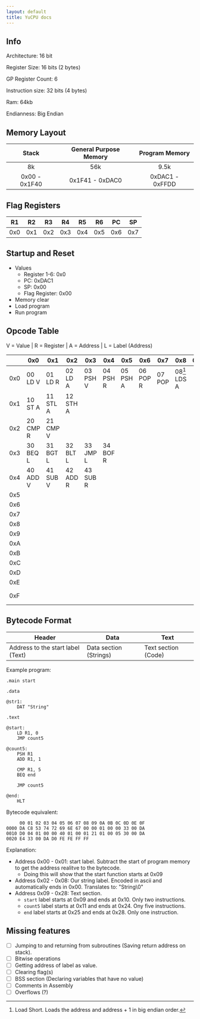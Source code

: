 ```yaml
---
layout: default
title: YuCPU docs
---
```


## Info

Architecture: 16 bit

Register Size: 16 bits (2 bytes)

GP Register Count: 6

Instruction size: 32 bits (4 bytes)

Ram: 64kb

Endianness: Big Endian

## Memory Layout

| Stack | General Purpose Memory | Program Memory |
| :-: | :-: | :-: |
| 8k | 56k | 9.5k |
| 0x00 - 0x1F40 | 0x1F41 - 0xDAC0 | 0xDAC1 - 0xFFDD |

## Flag Registers

| R1 | R2 | R3 | R4 | R5 | R6 | PC | SP |
| --- | --- | --- | --- | --- | --- | --- | --- |
| 0x0 | 0x1 | 0x2 | 0x3 | 0x4 | 0x5 | 0x6 | 0x7 |

## Startup and Reset

- Values
    - Register 1-6: 0x0
    - PC: 0xDAC1
    - SP: 0x00
    - Flag Register: 0x00
- Memory clear
- Load program
- Run program

## Opcode Table

V = Value | R = Register | A = Address | L = Label (Address)

|     | 0x0 | 0x1 | 0x2 | 0x3 | 0x4 | 0x5 | 0x6 | 0x7 | 0x8 | 0x9 | 0xA | 0xB | 0xC | 0xD | 0xE | 0xF |
| --- | --- | --- | --- | --- | --- | --- | --- | --- | --- | --- | --- | --- | --- | --- | --- | --- |
| 0x0 | 00<br/>LD V | 01<br/>LD R | 02<br/>LD A | 03<br/>PSH V | 04<br/>PSH R | 05<br/>PSH A | 06<br/>POP R | 07<br/>POP | 08[^1]<br/>LDS A |
| 0x1 | 10<br/>ST A | 11<br/>STL A | 12<br/>STH A |
| 0x2 | 20<br/>CMP R | 21<br/>CMP V |
| 0x3 | 30<br/>BEQ L | 31<br/>BGT L | 32<br/>BLT L | 33<br/>JMP L | 34<br/>BOF R |
| 0x4 | 40<br/>ADD V | 41<br/>SUB V | 42<br/>ADD R | 43<br/>SUB R |
| 0x5 |
| 0x6 |
| 0x7 |
| 0x8 |
| 0x9 |
| 0xA |
| 0xB |
| 0xC |
| 0xD |
| 0xE |
| 0xF | | | | | | | | | | | | | | |  FE<br/>HLT | FF<br/>NOP |

[^1]: Load Short. Loads the address and address + 1 in big endian order.

## Bytecode Format

| Header | Data | Text |
| --- | --- | --- |
| Address to the start label (Text) | Data section (Strings) | Text section (Code) |

Example program:

```
.main start

.data

@str1:
	DAT "String"

.text

@start:
	LD R1, 0
	JMP count5

@count5:
	PSH R1
	ADD R1, 1

	CMP R1, 5
	BEQ end

	JMP count5

@end:
	HLT
```

Bytecode equivalent:
```
     00 01 02 03 04 05 06 07 08 09 0A 0B 0C 0D 0E 0F
0000 DA C8 53 74 72 69 6E 67 00 00 01 00 00 33 00 DA
0010 D0 04 01 00 00 40 01 00 01 21 01 00 05 30 00 DA
0020 E4 33 00 DA D0 FE FE FF FF
```

Explanation:

- Address 0x00 - 0x01: start label. Subtract the start of program memory to get the address realitve to the bytecode.
    - Doing this will show that the start function starts at 0x09
- Address 0x02 - 0x08: Our string label. Encoded in ascii and automatically ends in 0x00. Translates to: "String\0"
- Address 0x09 - 0x28: Text section.
    - `start` label starts at 0x09 and ends at 0x10. Only two instructions.
    - `count5` label starts at 0x11 and ends at 0x24. Ony five instructions.
    - `end` label starts at 0x25 and ends at 0x28. Only one instruction.
    
## Missing features

- [ ] Jumping to and returning from subroutines (Saving return address on stack).
- [ ] Bitwise operations
- [ ] Getting address of label as value.
- [ ] Clearing flag(s)
- [ ] BSS section (Declaring variables that have no value)
- [ ] Comments in Assembly
- [ ] Overflows (?)
